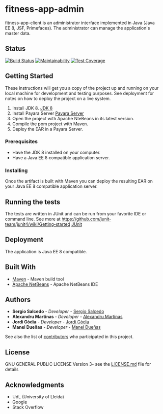 # fitness-app-admin

fitness-app-client is an administrator interface implemented in Java (Java EE 8, JSF, Primefaces). The administrator can manage the application's master data.

## Status
[![Build Status](https://travis-ci.org/fitness-app-EPS/fitness-app-admin.svg?branch=master)](https://travis-ci.org/fitness-app-EPS/fitness-app-admin) [![Maintainability](https://api.codeclimate.com/v1/badges/641257b825b6ecf278cb/maintainability)](https://codeclimate.com/github/fitness-app-EPS/fitness-app-client/maintainability) [![Test Coverage](https://api.codeclimate.com/v1/badges/641257b825b6ecf278cb/test_coverage)](https://codeclimate.com/github/fitness-app-EPS/fitness-app-client/test_coverage)

## Getting Started

These instructions will get you a copy of the project up and running on your local machine for development and testing purposes. See deployment for notes on how to deploy the project on a live system.
1. Install JDK 8.
[JDK 8](https://www.oracle.com/technetwork/java/javase/downloads/jdk8-downloads-2133151.html)
2. Install Payara Server [Payara Server](https://www.payara.fish/software/downloads/?hsCtaTracking=bd21989b-afba-4c77-b96b-5372331505cb%7Cc0a98431-66a0-480f-b5ab-437ce6c8e5ed)
2. Open the project with Apache NteBeans in its latest version.
3. Compile the pom project with Maven.
4. Deploy the EAR in a Payara Server.

### Prerequisites

- Have the JDK 8 installed on your computer.
- Have a Java EE 8 compatible application server.

### Installing

Once the artifact is built with Maven you can deploy the resulting EAR on your Java EE 8 compatible application server.

## Running the tests

The tests are written in JUnit and can be run from your favorite IDE or command line. See more at https://github.com/junit-team/junit4/wiki/Getting-started
[JUnit](https://github.com/junit-team/junit4/wiki/Getting-started)

## Deployment

The application is Java EE 8 compatible.

## Built With

* [Maven](https://maven.apache.org/) - Maven build tool
* [Apache NetBeans](https://netbeans.apache.org/) - Apache NetBeans IDE

## Authors

* **Sergio Salcedo** - *Developer* - [Sergio Salcedo](https://github.com/Erox7)
* **Alexandru Martinas** - *Developer* - [Alexandru Martinas](https://github.com/malerax213)
* **Jordi Gòdia** - *Developer* - [Jordi Gòdia](https://github.com/jordi002)
* **Manel Dueñas** - *Developer* - [Manel Dueñas](https://github.com/ratchetmdt)

See also the list of [contributors](https://github.com/orgs/fitness-app-EPS/teams/tribu) who participated in this project.

## License

GNU GENERAL PUBLIC LICENSE Version 3- see the [LICENSE.md](https://github.com/fitness-app-EPS/fitness-app-client/blob/master/LICENSE) file for details

## Acknowledgments

* UdL (University of Lleida)
* Google
* Stack Overflow

